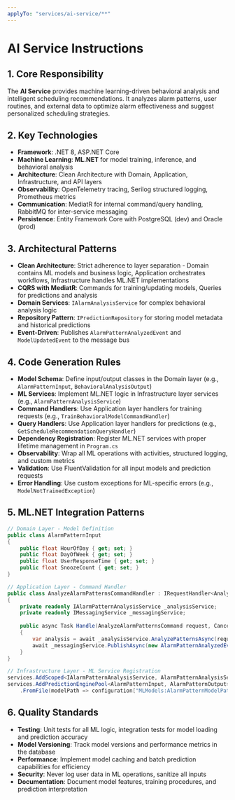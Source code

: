 ```yaml
---
applyTo: "services/ai-service/**"
---
```

# AI Service Instructions

## 1. Core Responsibility

The **AI Service** provides machine learning-driven behavioral analysis and intelligent scheduling recommendations. It analyzes alarm patterns, user routines, and external data to optimize alarm effectiveness and suggest personalized scheduling strategies.

## 2. Key Technologies

- **Framework**: .NET 8, ASP.NET Core
- **Machine Learning**: **ML.NET** for model training, inference, and behavioral analysis
- **Architecture**: Clean Architecture with Domain, Application, Infrastructure, and API layers
- **Observability**: OpenTelemetry tracing, Serilog structured logging, Prometheus metrics
- **Communication**: MediatR for internal command/query handling, RabbitMQ for inter-service messaging
- **Persistence**: Entity Framework Core with PostgreSQL (dev) and Oracle (prod)

## 3. Architectural Patterns

- **Clean Architecture**: Strict adherence to layer separation - Domain contains ML models and business logic, Application orchestrates workflows, Infrastructure handles ML.NET implementations
- **CQRS with MediatR**: Commands for training/updating models, Queries for predictions and analysis
- **Domain Services**: `IAlarmAnalysisService` for complex behavioral analysis logic
- **Repository Pattern**: `IPredictionRepository` for storing model metadata and historical predictions
- **Event-Driven**: Publishes `AlarmPatternAnalyzedEvent` and `ModelUpdatedEvent` to the message bus

## 4. Code Generation Rules

- **Model Schema**: Define input/output classes in the Domain layer (e.g., `AlarmPatternInput`, `BehavioralAnalysisOutput`)
- **ML Services**: Implement ML.NET logic in Infrastructure layer services (e.g., `AlarmPatternAnalysisService`)
- **Command Handlers**: Use Application layer handlers for training requests (e.g., `TrainBehavioralModelCommandHandler`)
- **Query Handlers**: Use Application layer handlers for predictions (e.g., `GetScheduleRecommendationQueryHandler`)
- **Dependency Registration**: Register ML.NET services with proper lifetime management in `Program.cs`
- **Observability**: Wrap all ML operations with activities, structured logging, and custom metrics
- **Validation**: Use FluentValidation for all input models and prediction requests
- **Error Handling**: Use custom exceptions for ML-specific errors (e.g., `ModelNotTrainedException`)

## 5. ML.NET Integration Patterns

```csharp
// Domain Layer - Model Definition
public class AlarmPatternInput
{
    public float HourOfDay { get; set; }
    public float DayOfWeek { get; set; }
    public float UserResponseTime { get; set; }
    public float SnoozeCount { get; set; }
}

// Application Layer - Command Handler
public class AnalyzeAlarmPatternsCommandHandler : IRequestHandler<AnalyzeAlarmPatternsCommand>
{
    private readonly IAlarmPatternAnalysisService _analysisService;
    private readonly IMessagingService _messagingService;
    
    public async Task Handle(AnalyzeAlarmPatternsCommand request, CancellationToken cancellationToken)
    {
        var analysis = await _analysisService.AnalyzePatternsAsync(request.UserId, request.TimeRange);
        await _messagingService.PublishAsync(new AlarmPatternAnalyzedEvent(analysis));
    }
}

// Infrastructure Layer - ML Service Registration
services.AddScoped<IAlarmPatternAnalysisService, AlarmPatternAnalysisService>();
services.AddPredictionEnginePool<AlarmPatternInput, AlarmPatternOutput>()
    .FromFile(modelPath => configuration["MLModels:AlarmPatternModelPath"]);
```

## 6. Quality Standards

- **Testing**: Unit tests for all ML logic, integration tests for model loading and prediction accuracy
- **Model Versioning**: Track model versions and performance metrics in the database
- **Performance**: Implement model caching and batch prediction capabilities for efficiency
- **Security**: Never log user data in ML operations, sanitize all inputs
- **Documentation**: Document model features, training procedures, and prediction interpretation

